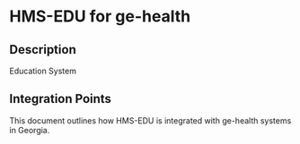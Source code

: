 # HMS-EDU for ge-health

## Description

Education System

## Integration Points

This document outlines how HMS-EDU is integrated with ge-health systems in Georgia.

